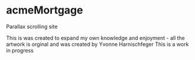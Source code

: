 # acmeMortgage
Parallax scrolling site

This is was created to expand my own knowledge and enjoyment - all the artwork is orginal and was created by Yvonne Harnischfeger 
This is a work in progress
